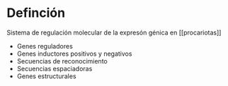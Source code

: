 # Definción
Sistema de regulación molecular de la expresón génica en [[procariotas]]
- Genes reguladores
- Genes inductores positivos y negativos
- Secuencias de reconocimiento
- Secuencias espaciadoras
- Genes estructurales